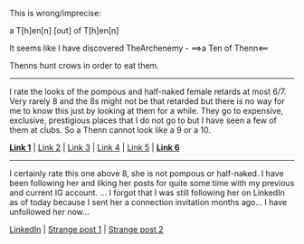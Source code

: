 This is wrong/imprecise:

a T[h]en[n] [out] of T[h]en[n]

It seems like I have discovered TheArchenemy - ==>a Ten of Thenn<== 

Thenns hunt crows in order to eat them.

---------

I rate the looks of the pompous and half-naked female retards at most 6/7. Very rarely 8 and the 8s might not be that retarded but there is no way for me to know this just by looking at them for a while. They go to expensive, exclusive, prestigious places that I do not go to but I have seen a few of them at clubs. So a Thenn cannot look like a 9 or a 10.

[**Link 1**](https://youtu.be/-EtzZ8Zo8Rw?si=SoZdQfjR0YAqHZjh) | 
[Link 2](https://youtu.be/wAagtJppv_E?si=VwXZH_JChcQI7E0r) | 
[Link 3](https://youtu.be/RadlEpfO7Qw?si=86ImVuS_jB8Rhauk) | 
[Link 4](https://youtu.be/zQRchR-IlMA?si=NEwEbz-cRHMmCSI2) | 
[Link 5](https://youtu.be/p9ZUIEHaXYU?si=wag1fCndCxWMSAZO) | 
[**Link 6**](https://www.youtube.com/shorts/3X_nizRnhqs)

-----------

I certainly rate this one above 8, she is not pompous or half-naked. I have been following her and liking her posts for quite some time with my previous and current IG account. ... I forgot that I was still following her on LinkedIn as of today because I sent her a connection invitation months ago... I have unfollowed her now...

[LinkedIn](https://www.linkedin.com/in/chiara-casadei-%F0%9F%87%AE%F0%9F%87%B9-8aa5aa252/)   |    [Strange post 1](https://www.instagram.com/reel/DAYX3VyMm4y/)     |      [Strange post 2](https://www.instagram.com/reel/DAYWS_jMVsF/) 



